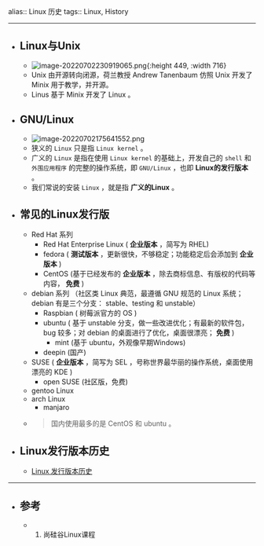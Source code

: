 alias:: Linux 历史
tags:: Linux, History

- ---
- ## Linux与Unix
	- ![image-20220702230919065.png](../assets/image-20220702230919065_1683299149114_0.png){:height 449, :width 716}
	- Unix 由开源转向闭源，荷兰教授 Andrew Tanenbaum 仿照 Unix 开发了 Minix 用于教学，并开源。
	- Linus 基于 Minix 开发了 Linux 。
- ## GNU/Linux
	- ![image-20220702175641552.png](../assets/image-20220702175641552_1683299185329_0.png)
	- 狭义的 `Linux` 只是指 `Linux kernel` 。
	- 广义的 `Linux` 是指在使用 `Linux kernel` 的基础上，开发自己的 `shell` 和 `外围应用程序` 的完整的操作系统，即 `GNU/Linux` ，也即 **Linux的发行版本** 。
	- 我们常说的安装 `Linux` ，就是指 **广义的Linux** 。
- ## 常见的Linux发行版
	- Red Hat 系列
		- Red Hat Enterprise Linux ( **企业版本** ，简写为 RHEL)
		- fedora ( **测试版本** ，更新很快，不够稳定；功能稳定后会添加到 **企业版本** )
		- CentOS (基于已经发布的 **企业版本** ，除去商标信息、有版权的代码等内容， **免费** )
	- debian 系列 （社区类 Linux 典范，最遵循 GNU 规范的 Linux 系统；debian 有是三个分支： stable、testing 和 unstable）
		- Raspbian ( 树莓派官方的 OS )
		- ubuntu ( 基于 unstable 分支，做一些改进优化；有最新的软件包，bug 较多；对 debian 的桌面进行了优化，桌面很漂亮； **免费** )
			- mint (基于 ubuntu，外观像早期Windows)
		- deepin (国产)
	- SUSE ( **企业版本** ，简写为 SEL ，号称世界最华丽的操作系统，桌面使用漂亮的 KDE )
		- open SUSE (社区版，免费)
	- gentoo Linux
	- arch Linux
		- manjaro
	- > 国内使用最多的是 CentOS 和 ubuntu 。
- ## Linux发行版本历史
	- [Linux 发行版本历史](https://commons.wikimedia.org/wiki/File:Linux_Distribution_Timeline.svg)
- ---
- ## 参考
	- 1. 尚硅谷Linux课程